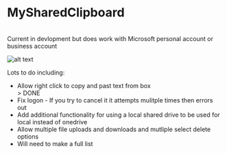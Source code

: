 # MySharedClipboard
<br />
Current in devlopment but does work with Microsoft personal account or business account

![alt text](https://outlookme.eu/wp-content/uploads/2021/01/2021-01-21_13-18-30.png)

Lots to do including: 
<br />
<ul>
<li>Allow right click to copy and past text from box</li> > DONE
<li>Fix logon - If you try to cancel it it attempts mulitple times then errors out</li>
<li>Add additional functionality for using a local shared drive to be used for local instead of onedrive</li>
<li>Allow multiple file uploads and downloads and mutliple select delete options</li>
<li>Will need to make a full list</li>
</ul>

